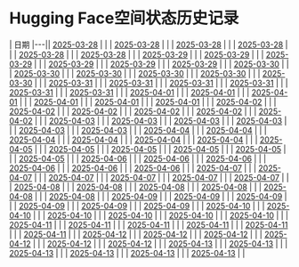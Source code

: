 # Hugging Face空间状态历史记录

| 日期 
|---|| [2025-03-28](https://github.com/njchj/huggingface-keeper/commits/ef228af4a86983e31f9a4977c8231366cdbf7324/docs/index.html) |  |
| [2025-03-28](https://github.com/njchj/huggingface-keeper/commits/33039b8c74f2aefbf2d941486b48c13ce2be80f4/docs/index.html) |  |
| [2025-03-28](https://github.com/njchj/huggingface-keeper/commits/b1dabbf9e48f8d1fc0a5c228726bc8f1a95b45a3/docs/index.html) |  |
| [2025-03-28](https://github.com/njchj/huggingface-keeper/commits/de19081610e68fec39717f9c05a1cc123d4eb8fc/docs/index.html) |  |
| [2025-03-28](https://github.com/njchj/huggingface-keeper/commits/d40ecab65b18841ae253553f4c058361bd56fc6d/docs/index.html) |  |
| [2025-03-28](https://github.com/njchj/huggingface-keeper/commits/4c35ace698ef95b84d67646090d85c848eb23aad/docs/index.html) |  |
| [2025-03-29](https://github.com/njchj/huggingface-keeper/commits/1b127075c2dd38b981380e95b98c94d72d1bc236/docs/index.html) |  |
| [2025-03-29](https://github.com/njchj/huggingface-keeper/commits/7fe36677f643eab4667430788f798eb645fd4d7c/docs/index.html) |  |
| [2025-03-29](https://github.com/njchj/huggingface-keeper/commits/62f291d567ffb3beb45cf1b01004c01558f8c7d9/docs/index.html) |  |
| [2025-03-29](https://github.com/njchj/huggingface-keeper/commits/aae19b8e69122e8647dfbb6283c0f4243b5e4d66/docs/index.html) |  |
| [2025-03-29](https://github.com/njchj/huggingface-keeper/commits/99d0ec2a8779c027c9a2d2f3e39b07d95e803ba7/docs/index.html) |  |
| [2025-03-29](https://github.com/njchj/huggingface-keeper/commits/94c785ee529f2d9e3c1d71b3d4eff9ac1166082e/docs/index.html) |  |
| [2025-03-30](https://github.com/njchj/huggingface-keeper/commits/5a025cd97c4d9eb4acf2704b5a61d54969196a08/docs/index.html) |  |
| [2025-03-30](https://github.com/njchj/huggingface-keeper/commits/1dd54148575f11d1911a7c950e0d7f7779d5c6ab/docs/index.html) |  |
| [2025-03-30](https://github.com/njchj/huggingface-keeper/commits/9d38523f89296a762472dd76fa2b4de97ad039d9/docs/index.html) |  |
| [2025-03-30](https://github.com/njchj/huggingface-keeper/commits/ed0ef00b2e526917838d6d570f5d80ddde93e2dd/docs/index.html) |  |
| [2025-03-30](https://github.com/njchj/huggingface-keeper/commits/1da80a8db0f2e099e1994d16b663d4aed2e18a9d/docs/index.html) |  |
| [2025-03-30](https://github.com/njchj/huggingface-keeper/commits/62bfd6f3cf7c9e9d85907048cbcbcf42120725b7/docs/index.html) |  |
| [2025-03-31](https://github.com/njchj/huggingface-keeper/commits/b2c4fca7ffcf5c1b12d9bc4de7dfe7ca52bcd4a1/docs/index.html) |  |
| [2025-03-31](https://github.com/njchj/huggingface-keeper/commits/50c3bef4d737c10181a27d5f6b9cd89779774440/docs/index.html) |  |
| [2025-03-31](https://github.com/njchj/huggingface-keeper/commits/640220a125238ecb743cb659726bfb99a4341853/docs/index.html) |  |
| [2025-03-31](https://github.com/njchj/huggingface-keeper/commits/c07b08ee294ec75506c9250f11808c625c4e8673/docs/index.html) |  |
| [2025-03-31](https://github.com/njchj/huggingface-keeper/commits/91f82e0ce480d16658884301fb298537982c0976/docs/index.html) |  |
| [2025-03-31](https://github.com/njchj/huggingface-keeper/commits/8c0b1551c043811beeffbb3743fde11696bb3e61/docs/index.html) |  |
| [2025-04-01](https://github.com/njchj/huggingface-keeper/commits/530af1140559c72d76bde1c49398758c71706500/docs/index.html) |  |
| [2025-04-01](https://github.com/njchj/huggingface-keeper/commits/5f787d2e2498354ca536a526d9f6e1071f1ec058/docs/index.html) |  |
| [2025-04-01](https://github.com/njchj/huggingface-keeper/commits/425b2c557d0759eb9547ad964d84fd1b2c676776/docs/index.html) |  |
| [2025-04-01](https://github.com/njchj/huggingface-keeper/commits/6c35b1678cd9d09810984e8033d80b8e3e61fcf3/docs/index.html) |  |
| [2025-04-01](https://github.com/njchj/huggingface-keeper/commits/5f512d41a2f2772e2f798ec615d2c85724900e7a/docs/index.html) |  |
| [2025-04-01](https://github.com/njchj/huggingface-keeper/commits/4d1812ef84944ee4283d070cd0ff54fd92ff7f55/docs/index.html) |  |
| [2025-04-02](https://github.com/njchj/huggingface-keeper/commits/0bf6a498e5a72d826d98a5ea9db682c0324480ce/docs/index.html) |  |
| [2025-04-02](https://github.com/njchj/huggingface-keeper/commits/96d7fdae5cc78de9327ea42c86f1235edd482e42/docs/index.html) |  |
| [2025-04-02](https://github.com/njchj/huggingface-keeper/commits/0c6b9b64466a476d8cd2048fe5b8a9d2ea6e435c/docs/index.html) |  |
| [2025-04-02](https://github.com/njchj/huggingface-keeper/commits/6f83b4b2c9459a4d8ecd96fd1d7c0e977f1cefaf/docs/index.html) |  |
| [2025-04-02](https://github.com/njchj/huggingface-keeper/commits/c5b5970ede7fb6ec7b16dfbd0247d33a6b0fefd7/docs/index.html) |  |
| [2025-04-02](https://github.com/njchj/huggingface-keeper/commits/4fe573807754f1dcd08c3be41a0c586c9617767f/docs/index.html) |  |
| [2025-04-03](https://github.com/njchj/huggingface-keeper/commits/2624e79d08fa61d63c4489ed84f6fdfda8e69015/docs/index.html) |  |
| [2025-04-03](https://github.com/njchj/huggingface-keeper/commits/ebc0ad051a0649b36d038d8848f2ce726a847297/docs/index.html) |  |
| [2025-04-03](https://github.com/njchj/huggingface-keeper/commits/da88c9b5e2c873181355d8edd2166ead39d89b5b/docs/index.html) |  |
| [2025-04-03](https://github.com/njchj/huggingface-keeper/commits/7d8a720ac1ef5a05ca910ae10e4c0fb6321262b0/docs/index.html) |  |
| [2025-04-03](https://github.com/njchj/huggingface-keeper/commits/2ff018ed7db559cd1333b9d32717c3cd2d1cf86c/docs/index.html) |  |
| [2025-04-03](https://github.com/njchj/huggingface-keeper/commits/0c089f613001fd22a0a35050646b0967d3a36171/docs/index.html) |  |
| [2025-04-04](https://github.com/njchj/huggingface-keeper/commits/b916a349aaaf40c128797f02f7f2964922ac4467/docs/index.html) |  |
| [2025-04-04](https://github.com/njchj/huggingface-keeper/commits/d6e2e80675413996f2fe44345e6a9923d7d25dd9/docs/index.html) |  |
| [2025-04-04](https://github.com/njchj/huggingface-keeper/commits/937c582dde99a5fc0e76607d29e9cfbec7a48dff/docs/index.html) |  |
| [2025-04-04](https://github.com/njchj/huggingface-keeper/commits/b07fdea172805946b6c3ed796b816d9e381aa899/docs/index.html) |  |
| [2025-04-04](https://github.com/njchj/huggingface-keeper/commits/7b39fe48a9c03013f117615a568a7faeef3b56aa/docs/index.html) |  |
| [2025-04-04](https://github.com/njchj/huggingface-keeper/commits/d4f57ccc813419b07db95f02511df7760fc7b7d6/docs/index.html) |  |
| [2025-04-05](https://github.com/njchj/huggingface-keeper/commits/941c7b1593f4caa33a9e25ec58722c9f24a5f111/docs/index.html) |  |
| [2025-04-05](https://github.com/njchj/huggingface-keeper/commits/6179f578e33a558fbd926e37af6980dbf4719663/docs/index.html) |  |
| [2025-04-05](https://github.com/njchj/huggingface-keeper/commits/57e996a1fb3b33f0b3a9e6c01144ab49f631cc5a/docs/index.html) |  |
| [2025-04-05](https://github.com/njchj/huggingface-keeper/commits/a6ea54393cc75ef31b4c7b85d7811c3e47531287/docs/index.html) |  |
| [2025-04-05](https://github.com/njchj/huggingface-keeper/commits/da0623ccac25803cbd8245523076c653ee0f559d/docs/index.html) |  |
| [2025-04-05](https://github.com/njchj/huggingface-keeper/commits/5760a41b223028d98ba9005aa0784fc3dd90d612/docs/index.html) |  |
| [2025-04-06](https://github.com/njchj/huggingface-keeper/commits/04592ae88ac47dc3d6b36de3159836e1a1706d5d/docs/index.html) |  |
| [2025-04-06](https://github.com/njchj/huggingface-keeper/commits/8b3b345f9cfba04625c7fa4f8f792d8e20456bed/docs/index.html) |  |
| [2025-04-06](https://github.com/njchj/huggingface-keeper/commits/0ebcf434ffabfce697eca5e4679bedbf80a1824e/docs/index.html) |  |
| [2025-04-06](https://github.com/njchj/huggingface-keeper/commits/aed649cdb2b2864de7eb3ea123f179227cc1f8ef/docs/index.html) |  |
| [2025-04-06](https://github.com/njchj/huggingface-keeper/commits/833721222e2238f7bc9ed0b85536be12ed1cb381/docs/index.html) |  |
| [2025-04-06](https://github.com/njchj/huggingface-keeper/commits/0ac388deab39ebbecd49340daba8ca50adc3fee6/docs/index.html) |  |
| [2025-04-07](https://github.com/njchj/huggingface-keeper/commits/795200760a236bb2d43209ea22232f0abfaf5411/docs/index.html) |  |
| [2025-04-07](https://github.com/njchj/huggingface-keeper/commits/9bb4d08e3ad793601a86eec262168c33ff0545d1/docs/index.html) |  |
| [2025-04-07](https://github.com/njchj/huggingface-keeper/commits/66548ecb5b2f930666d6a6dbf3c7636a61a52b73/docs/index.html) |  |
| [2025-04-07](https://github.com/njchj/huggingface-keeper/commits/bfe0ba6926c741235d38d608595e4d8852872188/docs/index.html) |  |
| [2025-04-07](https://github.com/njchj/huggingface-keeper/commits/7b8d8056022a233b80318d46dd45a62f08d4ffd5/docs/index.html) |  |
| [2025-04-07](https://github.com/njchj/huggingface-keeper/commits/0ccdd6eb2b790b1311d3b933ad35bfc3836a0a26/docs/index.html) |  |
| [2025-04-08](https://github.com/njchj/huggingface-keeper/commits/b5078368eeabe63568b97bbc27b2c324a2d6f963/docs/index.html) |  |
| [2025-04-08](https://github.com/njchj/huggingface-keeper/commits/d1e19ecd01f5db910bb2c65a785a74e09bd52bd3/docs/index.html) |  |
| [2025-04-08](https://github.com/njchj/huggingface-keeper/commits/b576b4b0a71edc6e94c7abca79459d90cd3ae396/docs/index.html) |  |
| [2025-04-08](https://github.com/njchj/huggingface-keeper/commits/bd2d8eff50c7df8063e5a9223ad08ad4f76f0578/docs/index.html) |  |
| [2025-04-08](https://github.com/njchj/huggingface-keeper/commits/cbf9b7663efbdab5424e08bd1463947167b8e9be/docs/index.html) |  |
| [2025-04-08](https://github.com/njchj/huggingface-keeper/commits/0a9c5b436c104d101b566c006431d5662a414260/docs/index.html) |  |
| [2025-04-09](https://github.com/njchj/huggingface-keeper/commits/9a14a9b576ee140429301a991096c6f70e9d1d28/docs/index.html) |  |
| [2025-04-09](https://github.com/njchj/huggingface-keeper/commits/63644622e936268b4c5d65422ec9e16cc34a9dae/docs/index.html) |  |
| [2025-04-09](https://github.com/njchj/huggingface-keeper/commits/518956de66edd0ada6837c4f6cc8f98cc84eaa43/docs/index.html) |  |
| [2025-04-09](https://github.com/njchj/huggingface-keeper/commits/e4cb18f6c432dabc51576bc0014000153d081023/docs/index.html) |  |
| [2025-04-09](https://github.com/njchj/huggingface-keeper/commits/bee71748bd97811b97c688f83244f1444c5959b7/docs/index.html) |  |
| [2025-04-09](https://github.com/njchj/huggingface-keeper/commits/e6c511fc97567d63f0a42353c51bbe4cb2c4ffbe/docs/index.html) |  |
| [2025-04-10](https://github.com/njchj/huggingface-keeper/commits/d70db2c94526a5184727e73d3c2e4883a43aefde/docs/index.html) |  |
| [2025-04-10](https://github.com/njchj/huggingface-keeper/commits/005f695b32c09a522e15ca76d6e86c23b2601cd0/docs/index.html) |  |
| [2025-04-10](https://github.com/njchj/huggingface-keeper/commits/32a5f182237b18e73cd1649894d653ee601fc416/docs/index.html) |  |
| [2025-04-10](https://github.com/njchj/huggingface-keeper/commits/8f4be9171ea039ad7472093afa2f3df328b2ac38/docs/index.html) |  |
| [2025-04-10](https://github.com/njchj/huggingface-keeper/commits/a50c15cdaa643eb6075c11667e5f569a8555a90e/docs/index.html) |  |
| [2025-04-10](https://github.com/njchj/huggingface-keeper/commits/71e43e745421226b68dc95c8414efa3c1c948371/docs/index.html) |  |
| [2025-04-11](https://github.com/njchj/huggingface-keeper/commits/8a857ba470625f3fe7b7d80171d7b650001eb33c/docs/index.html) |  |
| [2025-04-11](https://github.com/njchj/huggingface-keeper/commits/7f1113737183f2cd67f04c3acb8144e770665444/docs/index.html) |  |
| [2025-04-11](https://github.com/njchj/huggingface-keeper/commits/9254680e02cc7b91b1ff5fbf2a53476df77d48b8/docs/index.html) |  |
| [2025-04-11](https://github.com/njchj/huggingface-keeper/commits/dd6ff7362353d3bab20551487bb474c4064c9c48/docs/index.html) |  |
| [2025-04-11](https://github.com/njchj/huggingface-keeper/commits/34e65f1a832d7fd49b66a6b218e7b5a882ccc43c/docs/index.html) |  |
| [2025-04-11](https://github.com/njchj/huggingface-keeper/commits/41a467d876fb51a71bd3e11693e81c173da9880b/docs/index.html) |  |
| [2025-04-12](https://github.com/njchj/huggingface-keeper/commits/2a2dfcf447bfc3f1cf9d4262bedfc7060b7d262e/docs/index.html) |  |
| [2025-04-12](https://github.com/njchj/huggingface-keeper/commits/b4df2bed193e678bdb43ca82e00e5eae3c20bc4e/docs/index.html) |  |
| [2025-04-12](https://github.com/njchj/huggingface-keeper/commits/95c9f1218818c7be45ad7fc23d1f08b6ee3be682/docs/index.html) |  |
| [2025-04-12](https://github.com/njchj/huggingface-keeper/commits/2589e15f313e59941d04834566d71aa10b67e7f1/docs/index.html) |  |
| [2025-04-12](https://github.com/njchj/huggingface-keeper/commits/29c3278c6667d38755772b577a639fbd08c80910/docs/index.html) |  |
| [2025-04-12](https://github.com/njchj/huggingface-keeper/commits/2f3ccc0196f2055fcda9d4df3eb2d5f9d3e2d58f/docs/index.html) |  |
| [2025-04-13](https://github.com/njchj/huggingface-keeper/commits/5e1c8dcb2c59076b9e7441a2bf65ca53412e8f23/docs/index.html) |  |
| [2025-04-13](https://github.com/njchj/huggingface-keeper/commits/fc6801675d46d9146044b7bfe80efce91a450174/docs/index.html) |  |
| [2025-04-13](https://github.com/njchj/huggingface-keeper/commits/1d20bd9d8d3f5c3921945bc09c0365ed93db3364/docs/index.html) |  |
| [2025-04-13](https://github.com/njchj/huggingface-keeper/commits/0c78f09fc772ce2166051b2966876432355826ac/docs/index.html) |  |
| [2025-04-13](https://github.com/njchj/huggingface-keeper/commits/6ce2aebbe6e7b3eaa0a77cf682bc26a757813090/docs/index.html) |  |
| [2025-04-13](https://github.com/njchj/huggingface-keeper/commits/a27b0d106b414dc2ac2962c88e89739a919b2b3c/docs/index.html) |  |

